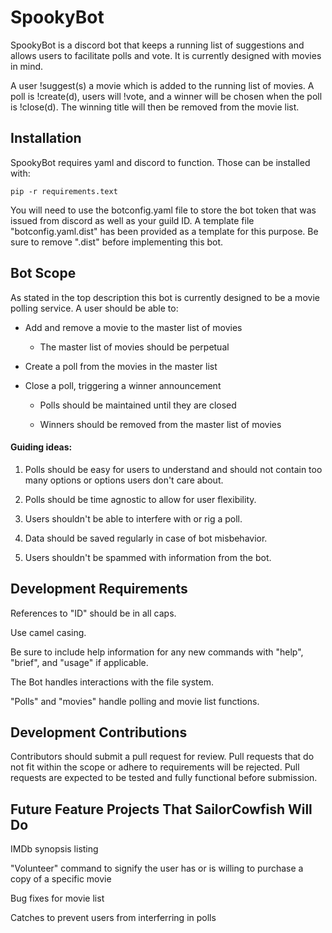 # SpookyBot
SpookyBot is a discord bot that keeps a running list of suggestions and allows users to facilitate polls and vote. It is currently designed with movies in mind.

A user !suggest(s) a movie which is added to the running list of movies. A poll is !create(d), users will !vote, and a winner will be chosen when the poll is !close(d). The winning title will then be removed from the movie list.

## Installation
SpookyBot requires yaml and discord to function. Those can be installed with:

`pip -r requirements.text`

You will need to use the botconfig.yaml file to store the bot token that was issued from discord as well as your guild ID. A template file "botconfig.yaml.dist" has been provided as a template for this purpose. Be sure to remove ".dist" before implementing this bot.

## Bot Scope
As stated in the top description this bot is currently designed to be a movie polling service. A user should be able to:

* Add and remove a movie to the master list of movies

  * The master list of movies should be perpetual

* Create a poll from the movies in the master list

* Close a poll, triggering a winner announcement

  * Polls should be maintained until they are closed

  * Winners should be removed from the master list of movies

#### Guiding ideas:

1. Polls should be easy for users to understand and should not contain too many options or options users don't care about.

2. Polls should be time agnostic to allow for user flexibility.

3. Users shouldn't be able to interfere with or rig a poll.

4. Data should be saved regularly in case of bot misbehavior.

5. Users shouldn't be spammed with information from the bot.

## Development Requirements
References to "ID" should be in all caps.

Use camel casing.

Be sure to include help information for any new commands with "help", "brief", and "usage" if applicable.

The Bot handles interactions with the file system.

"Polls" and "movies" handle polling and movie list functions.

## Development Contributions

Contributors should submit a pull request for review. Pull requests that do not fit within the scope or adhere to requirements will be rejected. Pull requests are expected to be tested and fully functional before submission.

## Future Feature Projects That SailorCowfish Will Do
IMDb synopsis listing

"Volunteer" command to signify the user has or is willing to purchase a copy of a specific movie

Bug fixes for movie list

Catches to prevent users from interferring in polls
